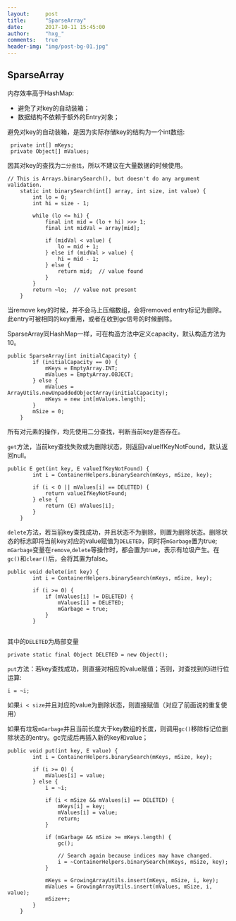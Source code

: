 ```yaml
---
layout:     post
title:      "SparseArray"
date:       2017-10-11 15:45:00
author:     "hxg_"
comments:	true
header-img: "img/post-bg-01.jpg"
---
```


## SparseArray

内存效率高于HashMap:

- 避免了对key的自动装箱；
- 数据结构不依赖于额外的Entry对象；

避免对key的自动装箱，是因为实际存储key的结构为一个int数组:

```
 private int[] mKeys;
 private Object[] mValues;
```

因其对key的查找为`二分查找`，所以不建议在大量数据的时候使用。

```
// This is Arrays.binarySearch(), but doesn't do any argument validation.
    static int binarySearch(int[] array, int size, int value) {
        int lo = 0;
        int hi = size - 1;

        while (lo <= hi) {
            final int mid = (lo + hi) >>> 1;
            final int midVal = array[mid];

            if (midVal < value) {
                lo = mid + 1;
            } else if (midVal > value) {
                hi = mid - 1;
            } else {
                return mid;  // value found
            }
        }
        return ~lo;  // value not present
    }
```

当remove key的时候，并不会马上压缩数组，会将removed entry标记为删除。此entry可被相同的key重用，或者在收到gc信号的时候删除。

SparseArray同HashMap一样，可在构造方法中定义capacity，默认构造方法为10。

```
public SparseArray(int initialCapacity) {
        if (initialCapacity == 0) {
            mKeys = EmptyArray.INT;
            mValues = EmptyArray.OBJECT;
        } else {
            mValues = ArrayUtils.newUnpaddedObjectArray(initialCapacity);
            mKeys = new int[mValues.length];
        }
        mSize = 0;
    }
```

所有对元素的操作，均先使用二分查找，判断当前key是否存在。

`get`方法，当前key查找失败或为删除状态，则返回valueIfKeyNotFound，默认返回null。

```
public E get(int key, E valueIfKeyNotFound) {
        int i = ContainerHelpers.binarySearch(mKeys, mSize, key);

        if (i < 0 || mValues[i] == DELETED) {
            return valueIfKeyNotFound;
        } else {
            return (E) mValues[i];
        }
    }
```

`delete`方法，若当前key查找成功，并且状态不为删除，则置为删除状态。删除状态的标志即将当前key对应的value赋值为`DELETED`，同时将`mGarbage`置为true;
`mGarbage`变量在`remove`,`delete`等操作时，都会置为true，表示有垃圾产生。在`gc()`和`clear()`后，会将其置为false。

```
public void delete(int key) {
        int i = ContainerHelpers.binarySearch(mKeys, mSize, key);

        if (i >= 0) {
            if (mValues[i] != DELETED) {
                mValues[i] = DELETED;
                mGarbage = true;
            }
        }
    
```

其中的`DELETED`为局部变量

```
private static final Object DELETED = new Object();
```

`put`方法：若key查找成功，则直接对相应的value赋值；否则，对查找到的i进行位运算:

```
i = ~i;
```

如果`i < size`并且对应的value为删除状态，则直接赋值（对应了前面说的重复使用）

如果有垃圾`mGarbage`并且当前长度大于key数组的长度，则调用`gc()`移除标记位删除状态的entry。gc完成后再插入新的key和value； 

```
public void put(int key, E value) {
        int i = ContainerHelpers.binarySearch(mKeys, mSize, key);

        if (i >= 0) {
            mValues[i] = value;
        } else {
            i = ~i;

            if (i < mSize && mValues[i] == DELETED) {
                mKeys[i] = key;
                mValues[i] = value;
                return;
            }

            if (mGarbage && mSize >= mKeys.length) {
                gc();

                // Search again because indices may have changed.
                i = ~ContainerHelpers.binarySearch(mKeys, mSize, key);
            }

            mKeys = GrowingArrayUtils.insert(mKeys, mSize, i, key);
            mValues = GrowingArrayUtils.insert(mValues, mSize, i, value);
            mSize++;
        }
    }
```


